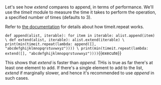 Let's see how *extend* compares to append, in terms of performance.  We'll use the *timeit* module to measure the time it takes to perform the operation, a specified number of times (defaults to 3).

Refer to [the documentation](https://docs.python.org/2/library/timeit.html) for details about how timeit.repeat works.

`def append(alist, iterable):
    for item in iterable:
        alist.append(item)
\
def extend(alist, iterable):
    alist.extend(iterable)
\	
print(min(timeit.repeat(lambda: append([], "abcdefghijklmnopqrstuvwxyz"))))
\
print(min(timeit.repeat(lambda: extend([], "abcdefghijklmnopqrstuvwxyz"))))`{{execute}}

This shows that *extend* is faster than *append*.  THis is true as far there's at least one element to add.  If there's a single element to add to the list, *extend* if marginally slower, and hence it's recommended to use *append* in such cases.  
